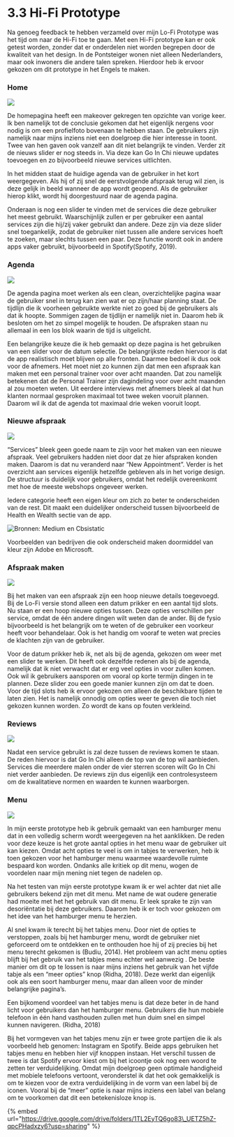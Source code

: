 # 3.3 Hi-Fi Prototype

Na genoeg feedback te hebben verzameld over mijn Lo-Fi Prototype was het tijd om naar de Hi-Fi toe te gaan. Met een Hi-Fi prototype kan er ook getest worden, zonder dat er onderdelen niet worden begrepen door de kwaliteit van het design. In de Pontsteiger wonen niet alleen Nederlanders, maar ook inwoners die andere talen spreken. Hierdoor heb ik ervoor gekozen om dit prototype in het Engels te maken.  


### Home

![](../.gitbook/assets/3-home.jpg)

De homepagina heeft een makeover gekregen ten opzichte van vorige keer. Ik ben namelijk tot de conclusie gekomen dat het eigenlijk nergens voor nodig is om een profielfoto bovenaan te hebben staan. De gebruikers zijn namelijk naar mijns inziens niet een doelgroep die hier interesse in toont. Twee van hen gaven ook vanzelf aan dit niet belangrijk te vinden. Verder zit de nieuws slider er nog steeds in. Via deze kan Go In Chi nieuwe updates toevoegen en zo bijvoorbeeld nieuwe services uitlichten.  


In het midden staat de  huidige agenda van de gebruiker in het kort weergegeven. Als hij of zij snel de eerstvolgende afspraak terug wil zien, is deze gelijk in beeld wanneer de app wordt geopend. Als de gebruiker hierop klikt, wordt hij doorgestuurd naar de agenda pagina.  


Onderaan is nog een slider te vinden met de services die deze gebruiker het meest gebruikt. Waarschijnlijk zullen er per gebruiker een aantal services zijn die hij/zij vaker gebruikt dan andere. Deze zijn via deze slider snel toegankelijk, zodat de gebruiker niet tussen alle andere services hoeft te zoeken, maar slechts tussen een paar. Deze functie wordt ook in andere apps vaker gebruikt, bijvoorbeeld in Spotify\(Spotify, 2019\).



### Agenda

![](../.gitbook/assets/3-agenda.jpg)

De agenda pagina moet werken als een clean, overzichtelijke pagina waar de gebruiker snel in terug kan zien wat er op zijn/haar planning staat. De tijdlijn die ik voorheen gebruikte werkte niet zo goed bij de gebruikers als dat ik hoopte. Sommigen zagen de tijdlijn er namelijk niet in. Daarom heb ik besloten om het zo simpel mogelijk te houden. De afspraken staan nu allemaal in een los blok waarin de tijd is uitgelicht.  


Een belangrijke keuze die ik heb gemaakt op deze pagina is het gebruiken van een slider voor de datum selectie. De belangrijkste reden hiervoor is dat de app realistisch moet blijven op alle fronten. Daarmee bedoel ik dus ook voor de afnemers. Het moet niet zo kunnen zijn dat men een afspraak kan maken met een personal trainer voor over acht maanden. Dat zou namelijk betekenen dat de Personal Trainer zijn dagindeling voor over acht maanden al zou moeten weten. Uit eerdere interviews met afnemers bleek al dat hun klanten normaal gesproken maximaal tot twee weken vooruit plannen. Daarom wil ik dat de agenda tot maximaal drie weken vooruit loopt.  
  


### Nieuwe afspraak

![](../.gitbook/assets/3-nieuwe-afspraak.jpg)

“Services” bleek geen goede naam te zijn voor het maken van een nieuwe afspraak. Veel gebruikers hadden niet door dat ze hier afspraken konden maken. Daarom is dat nu veranderd naar “New Appointment”. Verder is het overzicht aan services eigenlijk hetzelfde gebleven als in het vorige design. De structuur is duidelijk voor gebruikers, omdat het redelijk overeenkomt met hoe de meeste webshops ongeveer werken.  


Iedere categorie heeft een eigen kleur om zich zo beter te onderscheiden van de rest. Dit maakt een duidelijker onderscheid tussen bijvoorbeeld de Health en Wealth sectie van de app. 

![Bronnen: Medium en Cbsistatic](../.gitbook/assets/adobe.jpg)

Voorbeelden van bedrijven die ook onderscheid maken doormiddel van kleur zijn Adobe en Microsoft. 

### Afspraak maken

![](../.gitbook/assets/3-afspraak.jpg)

Bij het maken van een afspraak zijn een hoop nieuwe details toegevoegd. Bij de Lo-Fi versie stond alleen een datum prikker en een aantal tijd slots. Nu staan er een hoop nieuwe opties tussen. Deze opties verschillen per service, omdat de één andere dingen wilt weten dan de ander. Bij de fysio bijvoorbeeld is het belangrijk om te weten of de gebruiker een voorkeur heeft voor behandelaar. Ook is het handig om vooraf te weten wat precies de klachten zijn van de gebruiker.

Voor de datum prikker heb ik, net als bij de agenda, gekozen om weer met een slider te werken. Dit heeft ook dezelfde redenen als bij de agenda, namelijk dat ik niet verwacht dat er erg veel opties in voor zullen komen. Ook wil ik gebruikers aansporen om vooral op korte termijn dingen in te plannen. Deze slider zou een goede manier kunnen zijn om dat te doen. Voor de tijd slots heb ik ervoor gekozen om alleen de beschikbare tijden te laten zien. Het is namelijk onnodig om opties weer te geven die toch niet gekozen kunnen worden. Zo wordt de kans op fouten verkleind. 



### Reviews

![](../.gitbook/assets/3-reviews.jpg)

Nadat een service gebruikt is zal deze tussen de reviews komen te staan. De reden hiervoor is dat Go In Chi alleen de top van de top wil aanbieden. Services die meerdere malen onder de vier sterren scoren wilt Go In Chi niet verder aanbieden. De reviews zijn dus eigenlijk een controlesysteem om de kwalitatieve normen en waarden te kunnen waarborgen.



### Menu

![](../.gitbook/assets/3-home.jpg)

In mijn eerste prototype heb ik gebruik gemaakt van een hamburger menu dat in een volledig scherm wordt weergegeven na het aanklikken. De reden voor deze keuze is het grote aantal opties in het menu waar de gebruiker uit kan kiezen. Omdat acht opties te veel is om in tabjes te verwerken, heb ik toen gekozen voor het hamburger menu waarmee waardevolle ruimte bespaard kon worden. Ondanks alle kritiek op dit menu, wogen de voordelen naar mijn mening niet tegen de nadelen op.   


Na het testen van mijn eerste prototype kwam ik er wel achter dat niet alle gebruikers bekend zijn met dit menu. Met name de wat oudere generatie had moeite met het het gebruik van dit menu. Er leek sprake te zijn van desoriëntatie bij deze gebruikers. Daarom heb ik er toch voor gekozen om het idee van het hamburger menu te herzien.  


Al snel kwam ik terecht bij het tabjes menu. Door niet de opties te verstoppen, zoals bij het hamburger menu, wordt de gebruiker niet geforceerd om te ontdekken en te onthouden hoe hij of zij precies bij het menu terecht gekomen is \(Budiu, 2014\). Het probleem van acht menu opties blijft bij het gebruik van het tabjes menu echter wel aanwezig . De beste manier om dit op te lossen is naar mijns inziens het gebruik van het vijfde tabje als een “meer opties” knop \(Ridha, 2018\). Deze werkt dan eigenlijk ook als een soort hamburger menu, maar dan alleen voor de minder belangrijke pagina’s.   


Een bijkomend voordeel van het tabjes menu is dat deze beter in de hand licht voor gebruikers dan het hamburger menu. Gebruikers die hun mobiele telefoon in één hand vasthouden zullen met hun duim snel en simpel kunnen navigeren. \(Ridha, 2018\)  


Bij het vormgeven van het tabjes menu zijn er twee grote partijen die ik als voorbeeld heb genomen: Instagram en Spotify. Beide apps gebruiken het tabjes menu en hebben hier vijf knoppen instaan. Het verschil tussen de twee is dat Spotify ervoor kiest om bij het icoontje ook nog een woord te zetten ter verduidelijking. Omdat mijn doelgroep geen optimale handigheid met mobiele telefoons vertoont, veronderstel ik dat het ook gemakkelijk is om te kiezen voor de extra verduidelijking in de vorm van een label bij de iconen. Vooral bij de “meer” optie is naar mijns inziens een label van belang om te voorkomen dat dit een betekenisloze knop is.   
  


{% embed url="https://drive.google.com/drive/folders/1TL2EyTQ6go83\_UETZ5hZ-qpcPHadxzy6?usp=sharing" %}



